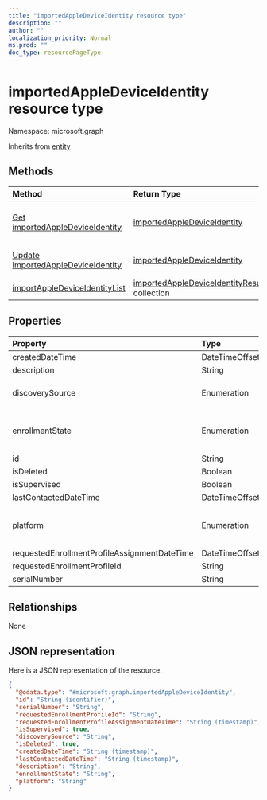 ```yaml
---
title: "importedAppleDeviceIdentity resource type"
description: ""
author: ""
localization_priority: Normal
ms.prod: ""
doc_type: resourcePageType
---
```


# importedAppleDeviceIdentity resource type


Namespace: microsoft.graph




Inherits from [entity](../resources/entity.md)

## Methods
|Method|Return Type|Description|
|:---|:---|:---|
|[Get importedAppleDeviceIdentity](../api/importedappledeviceidentity-get.md)|[importedAppleDeviceIdentity](../resources/importedappledeviceidentity.md)|Read properties and relationships of the [importedAppleDeviceIdentity](../resources/importedappledeviceidentity.md) object.|
|[Update importedAppleDeviceIdentity](../api/importedappledeviceidentity-update.md)|[importedAppleDeviceIdentity](../resources/importedappledeviceidentity.md)|Update the properties of a [importedAppleDeviceIdentity](../resources/importedappledeviceidentity.md) object.|
|[importAppleDeviceIdentityList](../api/importedappledeviceidentity-importappledeviceidentitylist.md)|[importedAppleDeviceIdentityResult](../resources/importedappledeviceidentityresult.md) collection||

## Properties
|Property|Type|Description|
|:---|:---|:---|
|createdDateTime|DateTimeOffset||
|description|String||
|discoverySource|Enumeration| Possible values are: `unknown`, `adminImport`, `deviceEnrollmentProgram`.|
|enrollmentState|Enumeration| Possible values are: `unknown`, `enrolled`, `pendingReset`, `failed`, `notContacted`, `blocked`.|
|id|String| Inherited from [entity](../resources/entity.md)|
|isDeleted|Boolean||
|isSupervised|Boolean||
|lastContactedDateTime|DateTimeOffset||
|platform|Enumeration| Possible values are: `unknown`, `ios`, `android`, `windows`, `windowsMobile`, `macOS`.|
|requestedEnrollmentProfileAssignmentDateTime|DateTimeOffset||
|requestedEnrollmentProfileId|String||
|serialNumber|String||

## Relationships
None

## JSON representation
Here is a JSON representation of the resource.
<!-- {
  "blockType": "resource",
  "keyProperty": "id",
  "@odata.type": "microsoft.graph.importedAppleDeviceIdentity",
  "baseType": "microsoft.graph.entity",
  "openType": false
}
-->
``` json
{
  "@odata.type": "#microsoft.graph.importedAppleDeviceIdentity",
  "id": "String (identifier)",
  "serialNumber": "String",
  "requestedEnrollmentProfileId": "String",
  "requestedEnrollmentProfileAssignmentDateTime": "String (timestamp)",
  "isSupervised": true,
  "discoverySource": "String",
  "isDeleted": true,
  "createdDateTime": "String (timestamp)",
  "lastContactedDateTime": "String (timestamp)",
  "description": "String",
  "enrollmentState": "String",
  "platform": "String"
}
```

